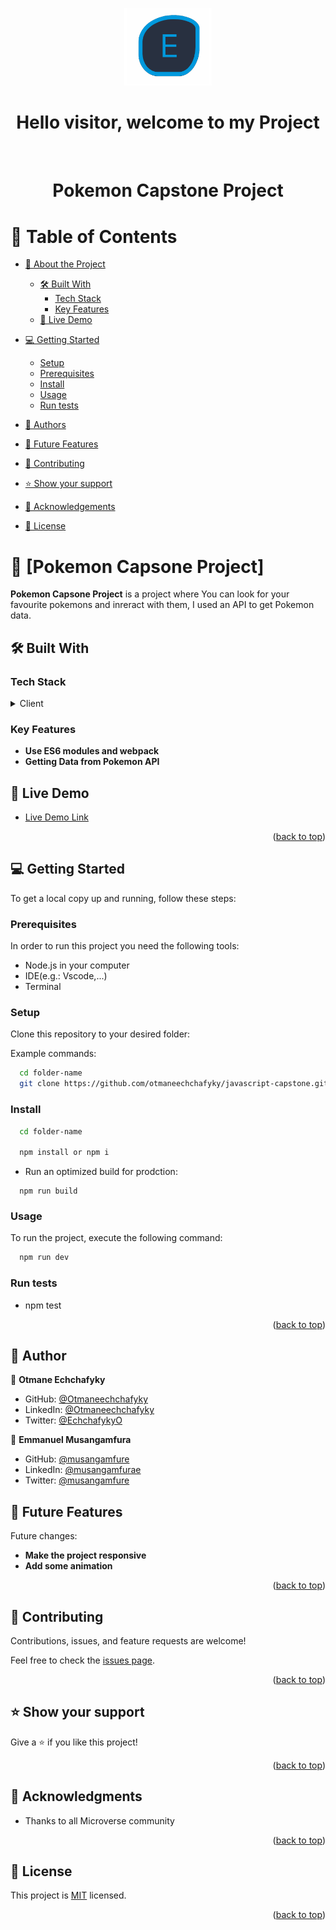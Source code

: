 <a name="readme-top"></a>

<div align="center">
  <img src="./Assets/pf-logo.png" alt="logo" width="140"  height="auto" />
  <br/>

  <h1><b>Hello visitor, welcome to my Project</b></h1>

</div>


<div align="center">
  
  <br/>
<h1 align="center">Pokemon Capstone Project</h1>
</div>

<!-- TABLE OF CONTENTS -->

# 📗 Table of Contents

- [📖 About the Project](#about-project)
  - [🛠 Built With](#built-with)
    - [Tech Stack](#tech-stack)
    - [Key Features](#key-features)
  - [🚀 Live Demo](#live-demo)
- [💻 Getting Started](#getting-started)
  - [Setup](#setup)
  - [Prerequisites](#prerequisites)
  - [Install](#install)
  - [Usage](#usage)
  - [Run tests](#run-tests)

- [👥 Authors](#authors)
- [🔭 Future Features](#future-features)
- [🤝 Contributing](#contributing)
- [⭐️ Show your support](#support)
- [🙏 Acknowledgements](#acknowledgements)
- [📝 License](#license)

<!-- PROJECT DESCRIPTION -->

# 📖 [Pokemon Capsone Project] <a name="about-project"></a>


**Pokemon Capsone Project** is a project where You can look for your favourite pokemons and inreract with them, I used an API to get Pokemon data.

## 🛠 Built With <a name="built-with"></a>

### Tech Stack <a name="tech-stack"></a>

<details>
  <summary>Client</summary>
  <ul>
    <li><a href="https://www.w3.org/TR/2011/WD-html5-20110405/">HTML5</a></li>
    <li><a href="https://www.w3.org/Style/CSS/specs.en.html">CSS</a></li>
    <li><a href="https://www.ecma-international.org/publications-and-standards/standards/ecma-262/">JavaScript</a></li>
  </ul>
</details>

<!-- Features -->

### Key Features <a name="key-features"></a>


- **Use ES6 modules and webpack**
- **Getting Data from Pokemon API** 

<!-- LIVE DEMO -->

## 🚀 Live Demo <a name="live-demo"></a>

- [Live Demo Link](https://otmaneechchafyky.github.io/javascript-capstone//dist/)

<p align="right">(<a href="#readme-top">back to top</a>)</p>


<!-- GETTING STARTED -->

## 💻 Getting Started <a name="getting-started"></a>

To get a local copy up and running, follow these steps:

### Prerequisites

In order to run this project you need the following tools:
- Node.js in your computer
- IDE(e.g.: Vscode,...)
- Terminal


### Setup

Clone this repository to your desired folder:

Example commands:

```sh
  cd folder-name
  git clone https://github.com/otmaneechchafyky/javascript-capstone.git
```

### Install

```sh
  cd folder-name

  npm install or npm i
```

- Run an optimized build for prodction:
```
  npm run build
```

### Usage

To run the project, execute the following command:

```sh
  npm run dev

```

### Run tests

- npm test

<p align="right">(<a href="#readme-top">back to top</a>)</p>

<!-- AUTHORS -->

## 👥 Author <a name="authors"></a>



👤 **Otmane Echchafyky**


- GitHub: [@Otmaneechchafyky](https://github.com/otmaneechchafyky/)
- LinkedIn: [@Otmaneechchafyky](https://www.linkedin.com/in/otmane-echchafyky-125801248/)
- Twitter: [@EchchafykyO](https://twitter.com/EchchafykyO)


👤 **Emmanuel Musangamfura**


- GitHub: [@musangamfure](https://github.com/musangamfure)
- LinkedIn: [@musangamfurae](https://www.linkedin.com/in/musangamfurae/)
- Twitter: [@musangamfure](https://twitter.com/musangamfure)


<!-- FUTURE FEATURES -->

## 🔭 Future Features <a name="future-features"></a>



Future changes:

- **Make the project responsive**
- **Add some animation** 

<p align="right">(<a href="#readme-top">back to top</a>)</p>

<!-- CONTRIBUTING -->

## 🤝 Contributing <a name="contributing"></a>

Contributions, issues, and feature requests are welcome!

Feel free to check the [issues page](https://github.com/otmaneechchafyky/javascript-capstone/issues).

<p align="right">(<a href="#readme-top">back to top</a>)</p>

<!-- SUPPORT -->

## ⭐️ Show your support <a name="support"></a>


Give a ⭐️ if you like this project!

<p align="right">(<a href="#readme-top">back to top</a>)</p>

<!-- ACKNOWLEDGEMENTS -->

## 🙏 Acknowledgments <a name="acknowledgements"></a>


- Thanks to all Microverse community


<p align="right">(<a href="#readme-top">back to top</a>)</p>

<!-- LICENSE -->

## 📝 License <a name="license"></a>

This project is [MIT](./LICENSE) licensed.


<p align="right">(<a href="#readme-top">back to top</a>)</p>
